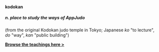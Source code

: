 #### kodokan
##### *n.* place to study the ways of AppJudo  
(from the original Kodokan judo temple in Tokyo; Japanese *ko* "to lecture", *do* "way", *kan* "public building")

**<a href="https://github.com/appjudo/u/wiki">Browse the teachings here &gt;</a>**

